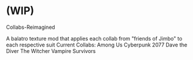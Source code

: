 # (WIP) 
Collabs-Reimagined

A balatro texture mod that applies each collab from "friends of Jimbo" to each respective suit
Current Collabs:
Among Us
Cyberpunk 2077
Dave the Diver
The Witcher
Vampire Survivors
